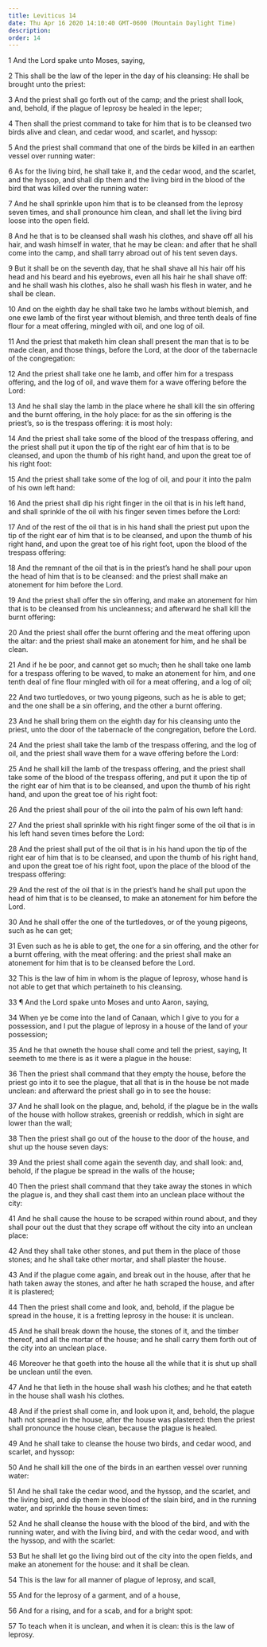 ```yaml
---
title: Leviticus 14
date: Thu Apr 16 2020 14:10:40 GMT-0600 (Mountain Daylight Time)
description: 
order: 14
---
```


<p>1 And the Lord spake unto Moses, saying,</p>
<p>
  2 This shall be the law of the leper in the day of his cleansing: He shall be
  brought unto the priest:
</p>
<p>
  3 And the priest shall go forth out of the camp; and the priest shall look,
  and, behold, if the plague of leprosy be healed in the leper;
</p>
<p>
  4 Then shall the priest command to take for him that is to be cleansed two
  birds alive and clean, and cedar wood, and scarlet, and hyssop:
</p>
<p>
  5 And the priest shall command that one of the birds be killed in an earthen
  vessel over running water:
</p>
<p>
  6 As for the living bird, he shall take it, and the cedar wood, and the
  scarlet, and the hyssop, and shall dip them and the living bird in the blood
  of the bird that was killed over the running water:
</p>
<p>
  7 And he shall sprinkle upon him that is to be cleansed from the leprosy seven
  times, and shall pronounce him clean, and shall let the living bird loose into
  the open field.
</p>
<p>
  8 And he that is to be cleansed shall wash his clothes, and shave off all his
  hair, and wash himself in water, that he may be clean: and after that he shall
  come into the camp, and shall tarry abroad out of his tent seven days.
</p>
<p>
  9 But it shall be on the seventh day, that he shall shave all his hair off his
  head and his beard and his eyebrows, even all his hair he shall shave off: and
  he shall wash his clothes, also he shall wash his flesh in water, and he shall
  be clean.
</p>
<p>
  10 And on the eighth day he shall take two he lambs without blemish, and one
  ewe lamb of the first year without blemish, and three tenth deals of fine
  flour for a meat offering, mingled with oil, and one log of oil.
</p>
<p>
  11 And the priest that maketh him clean shall present the man that is to be
  made clean, and those things, before the Lord, at the door of the tabernacle
  of the congregation:
</p>
<p>
  12 And the priest shall take one he lamb, and offer him for a trespass
  offering, and the log of oil, and wave them for a wave offering before the
  Lord:
</p>
<p>
  13 And he shall slay the lamb in the place where he shall kill the sin
  offering and the burnt offering, in the holy place: for as the sin offering is
  the priest&#x2019;s, so is the trespass offering: it is most holy:
</p>
<p>
  14 And the priest shall take some of the blood of the trespass offering, and
  the priest shall put it upon the tip of the right ear of him that is to be
  cleansed, and upon the thumb of his right hand, and upon the great toe of his
  right foot:
</p>
<p>
  15 And the priest shall take some of the log of oil, and pour it into the palm
  of his own left hand:
</p>
<p>
  16 And the priest shall dip his right finger in the oil that is in his left
  hand, and shall sprinkle of the oil with his finger seven times before the
  Lord:
</p>
<p>
  17 And of the rest of the oil that is in his hand shall the priest put upon
  the tip of the right ear of him that is to be cleansed, and upon the thumb of
  his right hand, and upon the great toe of his right foot, upon the blood of
  the trespass offering:
</p>
<p>
  18 And the remnant of the oil that is in the priest&#x2019;s hand he shall
  pour upon the head of him that is to be cleansed: and the priest shall make an
  atonement for him before the Lord.
</p>
<span></span>
<p>
  19 And the priest shall offer the sin offering, and make an atonement for him
  that is to be cleansed from his uncleanness; and afterward he shall kill the
  burnt offering:
</p>
<p>
  20 And the priest shall offer the burnt offering and the meat offering upon
  the altar: and the priest shall make an atonement for him, and he shall be
  clean.
</p>
<p>
  21 And if he be poor, and cannot get so much; then he shall take one lamb for
  a trespass offering to be waved, to make an atonement for him, and one tenth
  deal of fine flour mingled with oil for a meat offering, and a log of oil;
</p>
<p>
  22 And two turtledoves, or two young pigeons, such as he is able to get; and
  the one shall be a sin offering, and the other a burnt offering.
</p>
<p>
  23 And he shall bring them on the eighth day for his cleansing unto the
  priest, unto the door of the tabernacle of the congregation, before the Lord.
</p>
<p>
  24 And the priest shall take the lamb of the trespass offering, and the log of
  oil, and the priest shall wave them for a wave offering before the Lord:
</p>
<p>
  25 And he shall kill the lamb of the trespass offering, and the priest shall
  take some of the blood of the trespass offering, and put it upon the tip of
  the right ear of him that is to be cleansed, and upon the thumb of his right
  hand, and upon the great toe of his right foot:
</p>
<p>
  26 And the priest shall pour of the oil into the palm of his own left hand:
</p>
<p>
  27 And the priest shall sprinkle with his right finger some of the oil that is
  in his left hand seven times before the Lord:
</p>
<p>
  28 And the priest shall put of the oil that is in his hand upon the tip of the
  right ear of him that is to be cleansed, and upon the thumb of his right hand,
  and upon the great toe of his right foot, upon the place of the blood of the
  trespass offering:
</p>
<p>
  29 And the rest of the oil that is in the priest&#x2019;s hand he shall put
  upon the head of him that is to be cleansed, to make an atonement for him
  before the Lord.
</p>
<p>
  30 And he shall offer the one of the turtledoves, or of the young pigeons,
  such as he can get;
</p>
<p>
  31 Even such as he is able to get, the one for a sin offering, and the other
  for a burnt offering, with the meat offering: and the priest shall make an
  atonement for him that is to be cleansed before the Lord.
</p>
<p>
  32 This is the law of him in whom is the plague of leprosy, whose hand is not
  able to get that which pertaineth to his cleansing.
</p>
<p>33 &#xB6; And the Lord spake unto Moses and unto Aaron, saying,</p>
<p>
  34 When ye be come into the land of Canaan, which I give to you for a
  possession, and I put the plague of leprosy in a house of the land of your
  possession;
</p>
<p>
  35 And he that owneth the house shall come and tell the priest, saying, It
  seemeth to me there is as it were a plague in the house:
</p>
<p>
  36 Then the priest shall command that they empty the house, before the priest
  go into it to see the plague, that all that is in the house be not made
  unclean: and afterward the priest shall go in to see the house:
</p>
<p>
  37 And he shall look on the plague, and, behold, if the plague be in the walls
  of the house with hollow strakes, greenish or reddish, which in sight are
  lower than the wall;
</p>
<p>
  38 Then the priest shall go out of the house to the door of the house, and
  shut up the house seven days:
</p>
<p>
  39 And the priest shall come again the seventh day, and shall look: and,
  behold, if the plague be spread in the walls of the house;
</p>
<p>
  40 Then the priest shall command that they take away the stones in which the
  plague is, and they shall cast them into an unclean place without the city:
</p>
<p>
  41 And he shall cause the house to be scraped within round about, and they
  shall pour out the dust that they scrape off without the city into an unclean
  place:
</p>
<p>
  42 And they shall take other stones, and put them in the place of those
  stones; and he shall take other mortar, and shall plaster the house.
</p>
<p>
  43 And if the plague come again, and break out in the house, after that he
  hath taken away the stones, and after he hath scraped the house, and after it
  is plastered;
</p>
<p>
  44 Then the priest shall come and look, and, behold, if the plague be spread
  in the house, it is a fretting leprosy in the house: it is unclean.
</p>
<p>
  45 And he shall break down the house, the stones of it, and the timber
  thereof, and all the mortar of the house; and he shall carry them forth out of
  the city into an unclean place.
</p>
<p>
  46 Moreover he that goeth into the house all the while that it is shut up
  shall be unclean until the even.
</p>
<p>
  47 And he that lieth in the house shall wash his clothes; and he that eateth
  in the house shall wash his clothes.
</p>
<p>
  48 And if the priest shall come in, and look upon it, and, behold, the plague
  hath not spread in the house, after the house was plastered: then the priest
  shall pronounce the house clean, because the plague is healed.
</p>
<p>
  49 And he shall take to cleanse the house two birds, and cedar wood, and
  scarlet, and hyssop:
</p>
<p>
  50 And he shall kill the one of the birds in an earthen vessel over running
  water:
</p>
<p>
  51 And he shall take the cedar wood, and the hyssop, and the scarlet, and the
  living bird, and dip them in the blood of the slain bird, and in the running
  water, and sprinkle the house seven times:
</p>
<p>
  52 And he shall cleanse the house with the blood of the bird, and with the
  running water, and with the living bird, and with the cedar wood, and with the
  hyssop, and with the scarlet:
</p>
<p>
  53 But he shall let go the living bird out of the city into the open fields,
  and make an atonement for the house: and it shall be clean.
</p>
<p>54 This is the law for all manner of plague of leprosy, and scall,</p>
<p>55 And for the leprosy of a garment, and of a house,</p>
<p>56 And for a rising, and for a scab, and for a bright spot:</p>
<p>
  57 To teach when it is unclean, and when it is clean: this is the law of
  leprosy.
</p>
